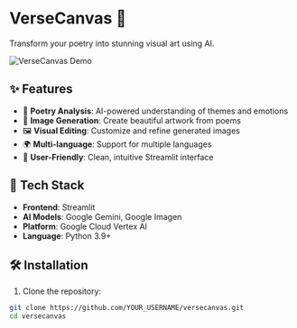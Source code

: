 # VerseCanvas 🎨

Transform your poetry into stunning visual art using AI.

![VerseCanvas Demo](demo-screenshot.png)

## ✨ Features

- 📝 **Poetry Analysis**: AI-powered understanding of themes and emotions
- 🎨 **Image Generation**: Create beautiful artwork from poems
- 🖼️ **Visual Editing**: Customize and refine generated images
- 🌍 **Multi-language**: Support for multiple languages
- 📱 **User-Friendly**: Clean, intuitive Streamlit interface

## 🚀 Tech Stack

- **Frontend**: Streamlit
- **AI Models**: Google Gemini, Google Imagen
- **Platform**: Google Cloud Vertex AI
- **Language**: Python 3.9+

## 🛠️ Installation

1. Clone the repository:
```bash
git clone https://github.com/YOUR_USERNAME/versecanvas.git
cd versecanvas